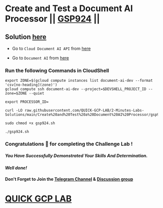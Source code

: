 # Create and Test a Document AI Processor || [GSP924](https://www.cloudskillsboost.google/focuses/21028?parent=catalog) ||

## Solution [here]()

* Go to `Cloud Document AI API` from [here](https://console.cloud.google.com/marketplace/product/google/documentai.googleapis.com)

* Go to `Document AI` from [here](https://console.cloud.google.com/ai/document-ai?)

### Run the following Commands in CloudShell

```
export ZONE=$(gcloud compute instances list document-ai-dev --format 'csv[no-heading](zone)')
gcloud compute ssh document-ai-dev --project=$DEVSHELL_PROJECT_ID --zone=$ZONE --quiet
```
```
export PROCESSOR_ID=
```

```
curl -LO raw.githubusercontent.com/QUICK-GCP-LAB/2-Minutes-Labs-Solutions/main/Create%20and%20Test%20a%20Document%20AI%20Processor/gsp924.sh

sudo chmod +x gsp924.sh

./gsp924.sh
```

### Congratulations 🎉 for completing the Challenge Lab !

##### *You Have Successfully Demonstrated Your Skills And Determination.*

#### *Well done!*

#### Don't Forget to Join the [Telegram Channel](https://t.me/QuickGcpLab) & [Discussion group](https://t.me/QuickGcpLabChats)

# [QUICK GCP LAB](https://www.youtube.com/@quickgcplab)